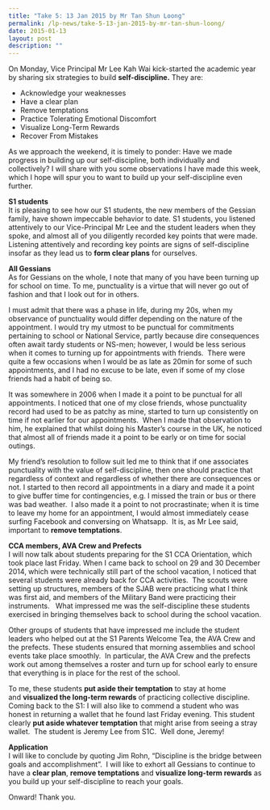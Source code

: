 ```yaml
---
title: "Take 5: 13 Jan 2015 by Mr Tan Shun Loong"
permalink: /lp-news/take-5-13-jan-2015-by-mr-tan-shun-loong/
date: 2015-01-13
layout: post
description: ""
---
```

On Monday, Vice Principal Mr Lee Kah Wai kick-started the academic year by sharing six strategies to build **self-discipline.** They are:

*   Acknowledge your weaknesses
*   Have a clear plan
*   Remove temptations
*   Practice Tolerating Emotional Discomfort
*   Visualize Long-Term Rewards
*   Recover From Mistakes

As we approach the weekend, it is timely to ponder: Have we made progress in building up our self-discipline, both individually and collectively? I will share with you some observations I have made this week, which I hope will spur you to want to build up your self-discipline even further.

**S1 students**  
It is pleasing to see how our S1 students, the new members of the Gessian family, have shown impeccable behavior to date. S1 students, you listened attentively to our Vice-Principal Mr Lee and the student leaders when they spoke, and almost all of you diligently recorded key points that were made.  Listening attentively and recording key points are signs of self-discipline insofar as they lead us to **form clear plans** for ourselves.

**All Gessians**  
As for Gessians on the whole, I note that many of you have been turning up for school on time. To me, punctuality is a virtue that will never go out of fashion and that I look out for in others.

I must admit that there was a phase in life, during my 20s, when my observance of punctuality would differ depending on the nature of the appointment. I would try my utmost to be punctual for commitments pertaining to school or National Service, partly because dire consequences often await tardy students or NS-men; however, I would be less serious when it comes to turning up for appointments with friends.  There were quite a few occasions when I would be as late as 20min for some of such appointments, and I had no excuse to be late, even if some of my close friends had a habit of being so.

It was somewhere in 2006 when I made it a point to be punctual for all appointments. I noticed that one of my close friends, whose punctuality record had used to be as patchy as mine, started to turn up consistently on time if not earlier for our appointments.  When I made that observation to him, he explained that whilst doing his Master’s course in the UK, he noticed that almost all of friends made it a point to be early or on time for social outings.

My friend’s resolution to follow suit led me to think that if one associates punctuality with the value of self-discipline, then one should practice that regardless of context and regardless of whether there are consequences or not. I started to then record all appointments in a diary and made it a point to give buffer time for contingencies, e.g. I missed the train or bus or there was bad weather.  I also made it a point to not procrastinate; when it is time to leave my home for an appointment, I would almost immediately cease surfing Facebook and conversing on Whatsapp.  It is, as Mr Lee said, important to **remove temptations**.

**CCA members, AVA Crew and Prefects**  
I will now talk about students preparing for the S1 CCA Orientation, which took place last Friday. When I came back to school on 29 and 30 December 2014, which were technically still part of the school vacation, I noticed that several students were already back for CCA activities.  The scouts were setting up structures, members of the SJAB were practicing what I think was first aid, and members of the Military Band were practicing their instruments.   What impressed me was the self-discipline these students exercised in bringing themselves back to school during the school vacation.

Other groups of students that have impressed me include the student leaders who helped out at the S1 Parents Welcome Tea, the AVA Crew and the prefects. These students ensured that morning assemblies and school events take place smoothly.  In particular, the AVA Crew and the prefects work out among themselves a roster and turn up for school early to ensure that everything is in place for the rest of the school.

To me, these students **put aside their temptation** to stay at home and **visualized the long-term rewards** of practicing collective discipline. Coming back to the S1: I will also like to commend a student who was honest in returning a wallet that he found last Friday evening. This student clearly **put aside whatever temptation** that might arise from seeing a stray wallet.  The student is Jeremy Lee from S1C.  Well done, Jeremy!

**Application**  
I will like to conclude by quoting Jim Rohn, “Discipline is the bridge between goals and accomplishment”.  I will like to exhort all Gessians to continue to have a **clear plan**, **remove temptations** and **visualize long-term rewards** as you build up your self-discipline to reach your goals.

Onward! Thank you.